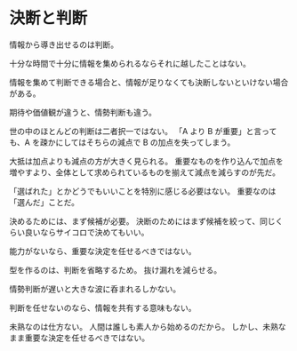 # 決断と判断

情報から導き出せるのは判断。

十分な時間で十分に情報を集められるならそれに越したことはない。

情報を集めて判断できる場合と、情報が足りなくても決断しないといけない場合がある。

期待や価値観が違うと、情勢判断も違う。

世の中のほとんどの判断は二者択一ではない。
「A より B が重要」と言っても、A を疎かにしてはそちらの減点で B の加点を失ってしまう。

大抵は加点よりも減点の方が大きく見られる。
重要なものを作り込んで加点を増やすより、全体として求められているものを揃えて減点を減らすのが先だ。

「選ばれた」とかどうでもいいことを特別に感じる必要はない。
重要なのは「選んだ」ことだ。

決めるためには、まず候補が必要。
決断のためにはまず候補を絞って、同じくらい良いならサイコロで決めてもいい。

能力がないなら、重要な決定を任せるべきではない。

型を作るのは、判断を省略するため。
抜け漏れを減らせる。

情勢判断が遅いと大きな波に呑まれるしかない。

判断を任せないのなら、情報を共有する意味もない。

未熟なのは仕方ない。
人間は誰しも素人から始めるのだから。
しかし、未熟なまま重要な決定を任せるべきではない。
